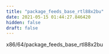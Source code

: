 ```yaml
---
title: "package_feeds_base_rtl88x2bu"
date: 2021-05-15 01:44:27.846420
hidden: false
draft: false
---
```


x86/64/package_feeds_base_rtl88x2bu

